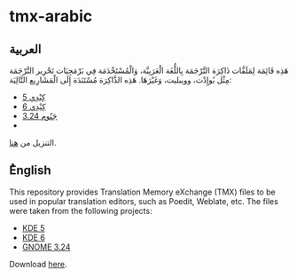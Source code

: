 # tmx-arabic


## العربية

 هَذِه قَائِمَة لِمَلَفَّات ذَاكِرَة التَّرْجَمَة بِاللُّغَة الْعَرَبِيَّة، وَالْمُسْتَخْدَمَة فِي بَرْمَجِيَات تَحْرِير التَّرْجَمَة مِثْل بُوإِدْت، وويبليت، وَغَيْرَهَا. هَذِه الذَّاكِرَة مُسْتَنَدَة إِلَى الْمَشَارِيع التَّالِيَة:
* [كِيْدِي 5](https://l10n.kde.org/team-infos.php?teamcode=ar)
* [كِيْدِي 6](https://l10n.kde.org/team-infos.php?teamcode=ar)
* [جَنُوم 3.24](https://l10n.gnome.org/languages/ar/gnome-3-24/ui/)
* 
التنزيل من [هنا](https://github.com/x9a/tmx-arabic/releases/tag/1.0).


## ُEnglish

This repository provides Translation Memory eXchange (TMX) files to be used in popular translation editors, such as Poedit, Weblate, etc. The files were taken from the following projects:
* [KDE 5](https://l10n.kde.org/team-infos.php?teamcode=ar)
* [KDE 6](https://l10n.kde.org/team-infos.php?teamcode=ar)
* [GNOME 3.24](https://l10n.gnome.org/languages/ar/gnome-3-24/ui/)

Download [here](https://github.com/x9a/tmx-arabic/releases/tag/1.0).
